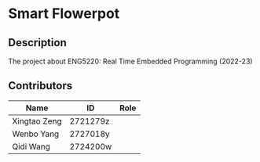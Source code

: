 # Smart Flowerpot

## Description
The project about ENG5220: Real Time Embedded Programming (2022-23)

## Contributors
|  Name   | ID  |  Role  |
|  ----  | ----  | ----  |
|Xingtao Zeng  | 2721279z |  |
| Wenbo Yang  | 2727018y |  |
| Qidi Wang  | 2724200w |  |
